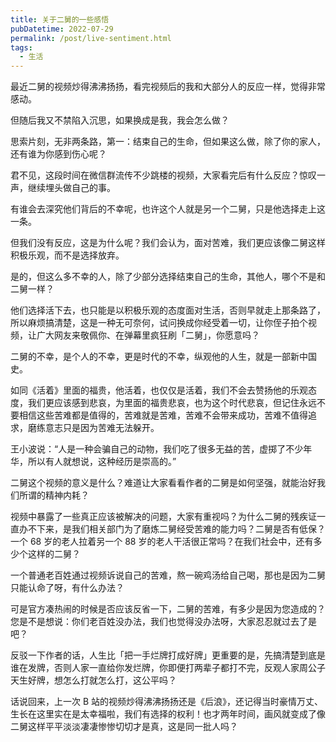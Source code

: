 ```yaml
---
title: 关于二舅的一些感悟
pubDatetime: 2022-07-29
permalink: /post/live-sentiment.html
tags: 
  - 生活
---
```


最近二舅的视频炒得沸沸扬扬，看完视频后的我和大部分人的反应一样，觉得非常感动。

但随后我又不禁陷入沉思，如果换成是我，我会怎么做？

思索片刻，无非两条路，第一：结束自己的生命，但如果这么做，除了你的家人，还有谁为你感到伤心呢？

君不见，这段时间在微信群流传不少跳楼的视频，大家看完后有什么反应？惊叹一声，继续埋头做自己的事。

有谁会去深究他们背后的不幸呢，也许这个人就是另一个二舅，只是他选择走上这一条。

但我们没有反应，这是为什么呢？我们会认为，面对苦难，我们更应该像二舅这样积极乐观，而不是选择放弃。

是的，但这么多不幸的人，除了少部分选择结束自己的生命，其他人，哪个不是和二舅一样？

他们选择活下去，也只能是以积极乐观的态度面对生活，否则早就走上那条路了，所以麻烦搞清楚，这是一种无可奈何，试问换成你经受着一切，让你侄子拍个视频，让广大网友来敬佩你、在弹幕里疯狂刷「二舅」，你愿意吗？

二舅的不幸，是个人的不幸，更是时代的不幸，纵观他的人生，就是一部新中国史。

如同《活着》里面的福贵，他活着，也仅仅是活着，我们不会去赞扬他的乐观态度，我们更应该感到悲哀，为里面的福贵悲哀，也为这个时代悲哀，但记住永远不要相信这些苦难都是值得的，苦难就是苦难，苦难不会带来成功，苦难不值得追求，磨练意志只是因为苦难无法躲开。

王小波说：“人是一种会骗自己的动物，我们吃了很多无益的苦，虚掷了不少年华，所以有人就想说，这种经历是崇高的。”

二舅这个视频的意义是什么？难道让大家看看作者的二舅是如何坚强，就能治好我们所谓的精神内耗？

视频中暴露了一些真正应该被解决的问题，大家有重视吗？为什么二舅的残疾证一直办不下来，是我们相关部门为了磨炼二舅经受苦难的能力吗？二舅是否有低保？一个 68 岁的老人拉着另一个 88 岁的老人干活很正常吗？在我们社会中，还有多少个这样的二舅？

一个普通老百姓通过视频诉说自己的苦难，熬一碗鸡汤给自己喝，那也是因为二舅只能认命了呀，有什么办法？

可是官方凑热闹的时候是否应该反省一下，二舅的苦难，有多少是因为您造成的？您是不是想说：你们老百姓没办法，我们也觉得没办法呀，大家忍忍就过去了是吧？

反驳一下作者的话，人生比「把一手烂牌打成好牌」更重要的是，先搞清楚到底是谁在发牌，否则人家一直给你发烂牌，你即便打两辈子都打不完，反观人家周公子天生好牌，想怎么打就怎么打，这公平吗？

话说回来，上一次 B 站的视频炒得沸沸扬扬还是《后浪》，还记得当时豪情万丈、生长在这里实在是太幸福啦，我们有选择的权利！也才两年时间，画风就变成了像二舅这样平平淡淡凄凄惨惨切切才是真，这是同一批人吗？

